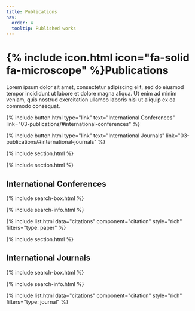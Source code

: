 ```yaml
---
title: Publications
nav:
  order: 4
  tooltip: Published works
---
```


# {% include icon.html icon="fa-solid fa-microscope" %}Publications

Lorem ipsum dolor sit amet, consectetur adipiscing elit, sed do eiusmod tempor incididunt ut labore et dolore magna aliqua.
Ut enim ad minim veniam, quis nostrud exercitation ullamco laboris nisi ut aliquip ex ea commodo consequat.

{%
  include button.html
  type="link"
  text="International Conferences"
  link="03-publications/#international-conferences"
%}

{%
  include button.html
  type="link"
  text="International Journals"
  link="03-publications/#international-journals"
%}


{% include section.html %}

{% include section.html %}

## International Conferences

{% include search-box.html %}

{% include search-info.html %}

{% include list.html data="citations" component="citation" style="rich" filters="type: paper" %}

{% include section.html %}

## International Journals

{% include search-box.html %}

{% include search-info.html %}

{% include list.html data="citations" component="citation" style="rich" filters="type: journal" %}
